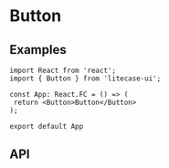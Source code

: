 # Button

## Examples

```tsx
import React from 'react';
import { Button } from 'litecase-ui';

const App: React.FC = () => (
 return <Button>Button</Button>
);

export default App
```

## API
